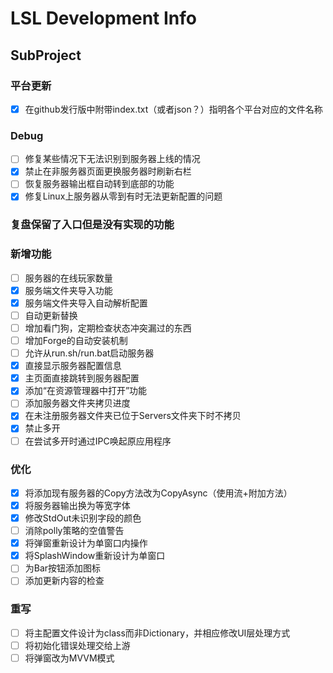﻿# LSL Development Info

## SubProject

### 平台更新
 - [x] 在github发行版中附带index.txt（或者json？）指明各个平台对应的文件名称

### Debug
 - [ ] 修复某些情况下无法识别到服务器上线的情况
 - [x] 禁止在非服务器页面更换服务器时刷新右栏
 - [ ] 恢复服务器输出框自动转到底部的功能
 - [x] 修复Linux上服务器从零到有时无法更新配置的问题

### 复盘保留了入口但是没有实现的功能


### 新增功能
 - [ ] 服务器的在线玩家数量
 - [x] 服务端文件夹导入功能
 - [x] 服务端文件夹导入自动解析配置
 - [ ] 自动更新替换
 - [ ] 增加看门狗，定期检查状态冲突漏过的东西
 - [ ] 增加Forge的自动安装机制
 - [ ] 允许从run.sh/run.bat启动服务器
 - [x] 直接显示服务器配置信息
 - [x] 主页面直接跳转到服务器配置
 - [x] 添加“在资源管理器中打开”功能
 - [ ] 添加服务器文件夹拷贝进度
 - [x] 在未注册服务器文件夹已位于Servers文件夹下时不拷贝
 - [x] 禁止多开
 - [ ] 在尝试多开时通过IPC唤起原应用程序

### 优化
 - [x] 将添加现有服务器的Copy方法改为CopyAsync（使用流+附加方法）
 - [x] 将服务器输出换为等宽字体
 - [x] 修改StdOut未识别字段的颜色
 - [ ] 消除polly策略的空值警告
 - [x] 将弹窗重新设计为单窗口内操作
 - [x] 将SplashWindow重新设计为单窗口
 - [ ] 为Bar按钮添加图标
 - [ ] 添加更新内容的检查

### 重写
 - [ ] 将主配置文件设计为class而非Dictionary，并相应修改UI层处理方式
 - [ ] 将初始化错误处理交给上游
 - [ ] 将弹窗改为MVVM模式